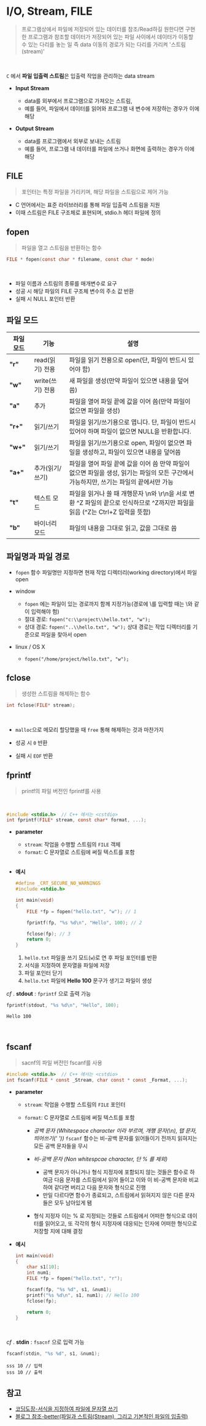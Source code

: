 # I/O, Stream, FILE

> 프로그램상에서 파일에 저장되어 있는 데이터를 참조/Read하길 원한다면
> 구현한 프로그램과 참조할 데이터가 저장되어 있는 파일 사이에서 데이터가 이동할 수 있는 다리를 놓는 일
> 즉 data 이동의 경로가 되는 다리를 가리켜 '스트림(stream)'

<br/>

`C` 에서 **파일 입출력 스트림**은 입출력 작업을 관리하는 data stream
<br/>

- **Input Stream**

  - data를 외부에서 프로그램으로 가져오는 스트림,
  - 예를 들어, 파일에서 데이터를 읽어와 프로그램 내 변수에 저장하는 경우가 이에 해당
    <br/>

- **Output Stream**
  - data를 프로그램에서 외부로 보내는 스트림
  - 예를 들어, 프로그램 내 데이터를 파일에 쓰거나 화면에 출력하는 경우가 이에 해당
    <br/>

## FILE

> 포인터는 특정 파일을 가리키며, 해당 파일을 스트림으로 제어 가능

- C 언어에서는 표준 라이브러리를 통해 파일 입출력 스트림을 지원
- 이때 스트림은 FILE 구조체로 표현되며, stdio.h 헤더 파일에 정의
  <br/>

## fopen

> 파일을 열고 스트림을 반환하는 함수

```c
FILE * fopen(const char * filename, const char * mode)
```

<br/>

- 파일 이름과 스트림의 종류를 매개변수로 요구
- 성공 시 해당 파일의 FILE 구조체 변수의 주소 값 반환
- 실패 시 NULL 포인터 반환
  <br/>

## 파일 모드

| 파일 모드 | 기능             | 설명                                                                                                                                   |
| --------- | ---------------- | -------------------------------------------------------------------------------------------------------------------------------------- |
| **"r"**   | read(읽기) 전용  | 파일을 읽기 전용으로 open(단, 파일이 반드시 있어야 함)                                                                                 |
| **"w"**   | write(쓰기) 전용 | 새 파일을 생성(만약 파일이 있으면 내용을 덮어씀)                                                                                       |
| **"a"**   | 추가             | 파일을 열어 파일 끝에 값을 이어 씀(만약 파일이 없으면 파일을 생성)                                                                     |
| **"r+"**  | 읽기/쓰기        | 파일을 읽기/쓰기용으로 엽니다. 단, 파일이 반드시 있어야 하며 파일이 없으면 NULL을 반환합니다.                                          |
| **"w+"**  | 읽기/쓰기        | 파일을 읽기/쓰기용으로 open, 파일이 없으면 파일을 생성하고, 파일이 있으면 내용을 덮어씀                                                |
| **"a+"**  | 추가(읽기/쓰기)  | 파일을 열어 파일 끝에 값을 이어 씀 만약 파일이 없으면 파일을 생성, 읽기는 파일의 모든 구간에서 가능하지만, 쓰기는 파일의 끝에서만 가능 |
| **"t"**   | 텍스트 모드      | 파일을 읽거나 쓸 때 개행문자 \n와 \r\n을 서로 변환 ^Z 파일의 끝으로 인식하므로 ^Z까지만 파일을 읽음 (^Z는 Ctrl+Z 입력을 뜻함)          |
| **"b"**   | 바이너리 모드    | 파일의 내용을 그대로 읽고, 값을 그대로 씀                                                                                              |

## 파일명과 파일 경로

- `fopen` 함수 파일명만 지정하면 현재 작업 디렉터리(working directory)에서 파일 open
  <br/>

- window

  - `fopen` 에는 파일이 있는 경로까지 함께 지정가능(경로에 \를 입력할 때는 \\와 같이 입력해야 험)
  - 절대 경로: `fopen("c:\\project\\hello.txt", "w");`
  - 상대 경로: `fopen("..\\hello.txt", "w");` 상대 경로는 작업 디렉터리를 기준으로 파일을 찾아서 open
    <br/>

- linux / OS X
  - `fopen("/home/project/hello.txt", "w");`
    <br/>

## fclose

> 생성한 스트림을 해제하는 함수

```c
int fclose(FILE* stream);
```

<br/>

- `malloc`으로 메모리 할당했을 때 `free` 통해 해제하는 것과 마찬가지

- 성공 시 `0` 반환
- 실패 시 `EOF` 반환

## fprintf

> printf의 파일 버전인 fprintf를 사용

<br/>

```c
#include <stdio.h>  // C++ 에서는 <cstdio>
int fprintf(FILE* stream, const char* format, ...);
```

- **parameter**

  - `stream`: 작업을 수행할 스트림의 `FILE` 객체
  - `format`: C 문자열로 스트림에 써질 텍스트를 포함

  <br/>

- **예시**

  ```c
  #define _CRT_SECURE_NO_WARNINGS
  #include <stdio.h>

  int main(void)
  {
      FILE *fp = fopen("hello.txt", "w"); // 1

      fprintf(fp, "%s %d\n", "Hello", 100); // 2

      fclose(fp); // 3
      return 0;
  }
  ```

  1. `hello.txt` 파일을 쓰기 모드(`w`)로 연 후 파일 포인터를 반환
  2. 서식을 지정하여 문자열을 파일에 저장
  3. 파일 포인터 닫기
  4. `hello.txt` 파일에 **Hello 100** 문구가 생기고 파일이 생성
     <br/>

_cf_ . **stdout** : `fprintf` 으로 출력 가능

```c
fprintf(stdout, "%s %d\n", "Hello", 100);
```

```
Hello 100
```

<br/>

## fscanf

> sacnf의 파일 버전인 fscanf를 사용

```C
#include <stdio.h>  // C++ 에서는 <cstdio>
int fscanf(FILE * const _Stream, char const * const _Format, ...);
```

- **parameter**

  - `stream`: 작업을 수행할 스트림의 `FILE` 포인터
  - `format`: C 문자열로 스트림에 써질 텍스트를 포함

    - _공백 문자 (Whitespace character 이라 부르며, 개행 문자(\n), 탭 문자, 띄어쓰기(' '))_
      `fscanf` 함수는 비-공백 문자를 읽어들이기 전까지 읽혀지는 모든 공백 문자들을 무시
      <br/>
    - _비-공백 문자 (Non whitespcae character, 단 % 를 제외)_

      - 공백 문자가 아니거나 형식 지정자에 포함되지 않는 것들은 함수로 하여금 다음 문자를 스트림에서 읽어 들이고 이와 이 비-공백 문자와 비교하여 같다면 버리고 다음 문자와 형식으로 진행
      - 만일 다르다면 함수가 종료되고, 스트림에서 읽혀지지 않은 다른 문자들은 모두 남아있게 됌
        <br/>

    - 형식 지정자 이는 % 로 지정되는 것들로 스트림에서 어떠한 형식으로 데이터를 읽어오고, 또 각각의 형식 지정자에 대응되는 인자에 어떠한 형식으로 저장할 지에 대해 결정
      <br/>

- **예시**

  ```c
  int main(void)
  {
      char s1[10];
      int num1;
      FILE *fp = fopen("hello.txt", "r");

      fscanf(fp, "%s %d", s1, &num1);
      printf("%s %d\n", s1, num1); // Hello 100
      fclose(fp);

      return 0;
  }
  ```

  <br/>

_cf_ . **stdin** : `fsacnf` 으로 입력 가능

```c
fscanf(stdin, "%s %d", s1, &num1);
```

```
sss 10 // 입력
sss 10 // 출력
```

## 참고

- [코딩도장-서식을 지정하여 파일에 문자열 쓰기](https://dojang.io/mod/page/view.php?id=607)
- [블로그 참조-better(파일과 스트림(Stream), 그리고 기본적인 파일의 입출력)](https://better-tomorrow.tistory.com/entry/%ED%8C%8C%EC%9D%BC-%EC%9E%85%EC%B6%9C%EB%A0%A524-1-%ED%8C%8C%EC%9D%BC%EA%B3%BC-%EC%8A%A4%ED%8A%B8%EB%A6%BCStream-%EA%B7%B8%EB%A6%AC%EA%B3%A0-%EA%B8%B0%EB%B3%B8%EC%A0%81%EC%9D%B8-%ED%8C%8C%EC%9D%BC%EC%9D%98-%EC%9E%85%EC%B6%9C%EB%A0%A5)
